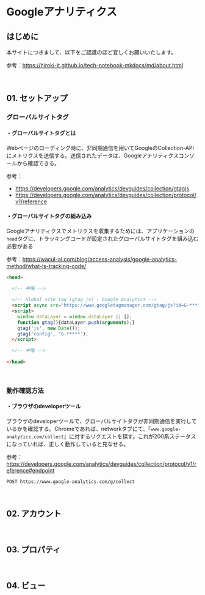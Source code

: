 # Googleアナリティクス

## はじめに

本サイトにつきまして、以下をご認識のほど宜しくお願いいたします。

参考：https://hiroki-it.github.io/tech-notebook-mkdocs/md/about.html

<br>

## 01. セットアップ

### グローバルサイトタグ

#### ・グローバルサイトタグとは

Webページのローディング時に、非同期通信を用いてGoogleのCollection-APIにメトリクスを送信する。送信されたデータは、Googleアナリティクスコンソールから確認できる。

参考：

- https://developers.google.com/analytics/devguides/collection/gtagjs
- https://developers.google.com/analytics/devguides/collection/protocol/v1/reference

#### ・グローバルサイトタグの組み込み

Googleアナリティクスでメトリクスを収集するためには、アプリケーションの```head```タグに、トラッキングコードが設定されたグローバルサイトタグを組み込む必要がある

参考：https://wacul-ai.com/blog/access-analysis/google-analytics-method/what-is-tracking-code/

```html
<head>

  <!-- 中略 -->
  
  <!-- Global site tag (gtag.js) - Google Analytics -->
  <script async src="https://www.googletagmanager.com/gtag/js?id=G-*****"></script>
  <script>
    window.dataLayer = window.dataLayer || [];
    function gtag(){dataLayer.push(arguments);}
    gtag('js', new Date());
    gtag('config', 'G-*****');
  </script>

  <!-- 中略 -->
  
</head>
```

<br>

### 動作確認方法

#### ・ブラウザのdeveloperツール

ブラウザのdeveloperツールで、グローバルサイトタグが非同期通信を実行しているかを確認する。Chromeであれば、networkタブにて、『```www.google-analytics.com/collect```』に対するリクエストを探す。これが200系ステータスになっていれば、正しく動作していると見なせる。

参考：https://developers.google.com/analytics/devguides/collection/protocol/v1/reference#endpoint

```http
POST https://www.google-analytics.com/g/collect
```

<br>

## 02. アカウント

<br>

## 03. プロパティ

<br>

## 04. ビュー

